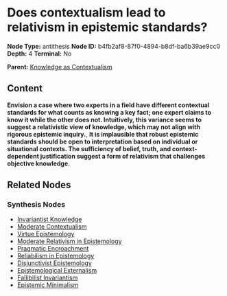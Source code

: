 # Does contextualism lead to relativism in epistemic standards?

**Node Type:** antithesis
**Node ID:** b4fb2af8-87f0-4894-b8df-ba6b39ae9cc0
**Depth:** 4
**Terminal:** No

**Parent:** [Knowledge as Contextualism](knowledge-as-contextualism-synthesis-df0c89d7-77c8-4a42-945e-76871c82d0e1.md)

## Content

**Envision a case where two experts in a field have different contextual standards for what counts as knowing a key fact; one expert claims to know it while the other does not. Intuitively, this variance seems to suggest a relativistic view of knowledge, which may not align with rigorous epistemic inquiry.**, **It is implausible that robust epistemic standards should be open to interpretation based on individual or situational contexts. The sufficiency of belief, truth, and context-dependent justification suggest a form of relativism that challenges objective knowledge.**

## Related Nodes

### Synthesis Nodes

- [Invariantist Knowledge](invariantist-knowledge-synthesis-c481f079-e01b-4160-a897-0cdb924a3c41.md)
- [Moderate Contextualism](moderate-contextualism-synthesis-231c3743-f583-4384-a52b-0f0aba4779d7.md)
- [Virtue Epistemology](virtue-epistemology-synthesis-4f88211d-be16-447e-bfc8-9880d0173a56.md)
- [Moderate Relativism in Epistemology](moderate-relativism-in-epistemology-synthesis-5a054c58-1f73-4270-ae26-d730e0e89878.md)
- [Pragmatic Encroachment](pragmatic-encroachment-synthesis-62d698f4-05c4-43e9-9acd-9b221be543eb.md)
- [Reliabilism in Epistemology](reliabilism-in-epistemology-synthesis-d995f5d7-a860-4fd5-ad44-95414b2ce030.md)
- [Disjunctivist Epistemology](disjunctivist-epistemology-synthesis-14f16d6b-613d-4858-9439-d1ef576f7748.md)
- [Epistemological Externalism](epistemological-externalism-synthesis-4d2eac9b-29de-42ab-ba74-065a5e7aae04.md)
- [Fallibilist Invariantism](fallibilist-invariantism-synthesis-fff42ef9-e034-4725-ab2a-9360e66f380e.md)
- [Epistemic Minimalism](epistemic-minimalism-synthesis-6893c888-84f4-4dc9-bee4-8f93ed9983bf.md)
